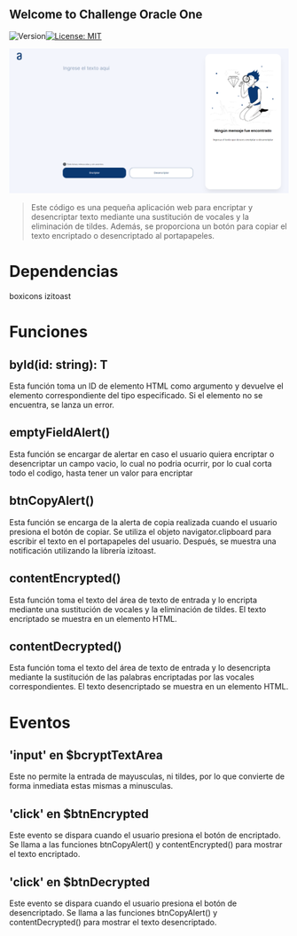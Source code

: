 ## Welcome to Challenge Oracle One
![Version](https://img.shields.io/badge/version-0.1.0-blue.svg?cacheSeconds=2592000)[![License: MIT](https://img.shields.io/badge/License-MIT-yellow.svg)](#)

![](public/img.PNG)

> Este código es una pequeña aplicación web para encriptar y desencriptar texto mediante una sustitución de vocales y la eliminación de tildes. Además, se proporciona un botón para copiar el texto encriptado o desencriptado al portapapeles.

# Dependencias
boxicons
izitoast

# Funciones
## byId<T extends HTMLElement>(id: string): T
Esta función toma un ID de elemento HTML como argumento y devuelve el elemento correspondiente del tipo especificado. Si el elemento no se encuentra, se lanza un error.

## emptyFieldAlert()
Esta función se encargar de alertar en caso el usuario quiera encriptar o desencriptar un campo vacio, lo cual no podria ocurrir, por lo cual corta todo el codigo, hasta tener un valor para encriptar

## btnCopyAlert()
Esta función se encarga de la alerta de copia realizada cuando el usuario presiona el botón de copiar. Se utiliza el objeto navigator.clipboard para escribir el texto en el portapapeles del usuario. Después, se muestra una notificación utilizando la librería izitoast.

## contentEncrypted()
Esta función toma el texto del área de texto de entrada y lo encripta mediante una sustitución de vocales y la eliminación de tildes. El texto encriptado se muestra en un elemento HTML.

## contentDecrypted()
Esta función toma el texto del área de texto de entrada y lo desencripta mediante la sustitución de las palabras encriptadas por las vocales correspondientes. El texto desencriptado se muestra en un elemento HTML.

# Eventos
## 'input' en $bcryptTextArea
Este no permite la entrada de mayusculas, ni tildes, por lo que convierte de forma inmediata estas mismas a minusculas.

## 'click' en $btnEncrypted
Este evento se dispara cuando el usuario presiona el botón de encriptado. Se llama a las funciones btnCopyAlert() y contentEncrypted() para mostrar el texto encriptado.

## 'click' en $btnDecrypted
Este evento se dispara cuando el usuario presiona el botón de desencriptado. Se llama a las funciones btnCopyAlert() y contentDecrypted() para mostrar el texto desencriptado.
